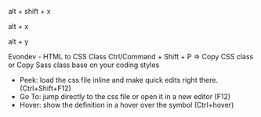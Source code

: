 <!-- ! BETTER-EXTENSION -->
<!-- *  -->
<!-- ? -->
<!-- ! -->
<!-- todo -->
<!-- @param myParam hello -->


<!-- ANCHOR -->
<!-- TODO -->
<!-- FIXME -->
<!-- NOTE -->
<!-- REVIEW -->
<!-- STUB -->

alt + shift + x
<!-- ----------------------------------------------------------------------- -->
<!--                             comment devider                             -->
<!-- ----------------------------------------------------------------------- -->

alt + x
<!-- --------------------------- comment devider --------------------------- -->

alt + y
<!-- ----------------------------------------------------------------------- -->

Evondev - HTML to CSS Class
Ctrl/Command + Shift + P => Copy CSS class or Copy Sass class base on your coding styles


<!-- ----------------------------------------------------------------------- -->
<!--                                css peak                                 -->
<!-- ----------------------------------------------------------------------- -->
- Peek: load the css file inline and make quick edits right there. (Ctrl+Shift+F12)
- Go To: jump directly to the css file or open it in a new editor (F12)
- Hover: show the definition in a hover over the symbol (Ctrl+hover)